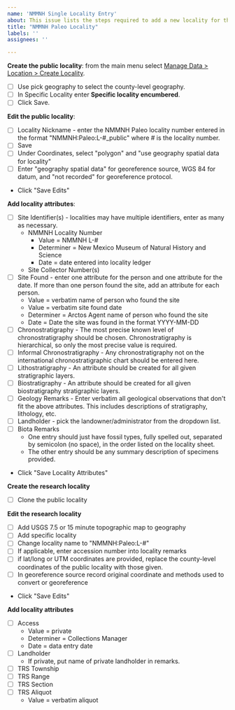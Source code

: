 ```yaml
---
name: 'NMMNH Single Locality Entry'
about: This issue lists the steps required to add a new locality for the New Mexico Museum of Natural History and Science Paleontology Collection
title: "NMMNH Paleo Locality"
labels: ''
assignees: ''

---
```


**Create the public locality**: from the main menu select [Manage Data > Location > Create Locality](https://arctos.database.museum/editLocality.cfm?action=newLocality).
 - [ ] Use pick geography to select the county-level geography.
 - [ ] In Specific Locality enter **Specific locality encumbered**.
 - [ ] Click Save.

**Edit the public locality**:
 - [ ] Locality Nickname - enter the NMMNH Paleo locality number entered in the format "NMMNH:Paleo:L-#_public" where # is the locality number.
 - [ ] Save
 - [ ] Under Coordinates, select "polygon" and "use geography spatial data for locality"
 - [ ] Enter "geography spatial data" for georeference source, WGS 84 for datum, and "not recorded" for georeference protocol.
 - Click "Save Edits"

**Add locality attributes**:
 - [ ] Site Identifier(s) - localities may have multiple identifiers, enter as many as necessary.
     - NMMNH Locality Number
       - Value = NMMNH L-#
       - Determiner = New Mexico Museum of Natural History and Science
       - Date = date entered into locality ledger
     - Site Collector Number(s)
- [ ] Site Found - enter one attribute for the person and one attribute for the date. If more than one person found the site, add an attribute for each person. 
     - Value = verbatim name of person who found the site
     - Value = verbatim site found date
     - Determiner = Arctos Agent name of person who found the site
     - Date = Date the site was found in the format YYYY-MM-DD 
- [ ] Chronostratigraphy - The most precise known level of chronostratigraphy should be chosen. Chronostratigraphy is hierarchical, so only the most precise value is required.
- [ ] Informal Chronostratigraphy - Any chronostratigraphy not on the international chronostratigraphic chart should be entered here. 
- [ ] Lithostratigraphy - An attribute should be created for all given stratigraphic layers.
- [ ] Biostratigraphy - An attribute should be created for all given biostratigraphy stratigraphic layers.
- [ ] Geology Remarks - Enter verbatim all geological observations that don't fit the above attributes. This includes descriptions of stratigraphy, lithology, etc.
- [ ] Landholder - pick the landowner/administrator from the dropdown list.
- [ ] Biota Remarks
    - One entry should just have fossil types, fully spelled out, separated by semicolon (no space), in the order listed on the locality sheet.
    - The other entry should be any summary description of specimens provided.
- Click "Save Locality Attributes"
    
**Create the research locality**
- [ ] Clone the public locality

**Edit the research locality**
- [ ] Add USGS 7.5 or 15 minute topographic map to geography
- [ ] Add specific locality
- [ ] Change locality name to "NMMNH:Paleo:L-#"
- [ ] If applicable, enter accession number into locality remarks
- [ ] if lat/long or UTM coordinates are provided, replace the county-level coordinates of the public locality with those given.
- [ ] In georeference source record original coordinate and methods used to convert or georeference
- Click "Save Edits"

**Add locality attributes**
- [ ] Access
    - Value = private
    - Determiner = Collections Manager
    - Date = data entry date
- [ ] Landholder
    - If private, put name of private landholder in remarks.
- [ ] TRS Township
- [ ] TRS Range
- [ ] TRS Section
- [ ] TRS Aliquot
    - Value = verbatim aliquot

